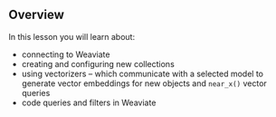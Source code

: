 ## Overview

In this lesson you will learn about:
* connecting to Weaviate
* creating and configuring new collections
* using vectorizers – which communicate with a selected model to generate vector embeddings for new objects and `near_x()` vector queries
* code queries and filters in Weaviate
